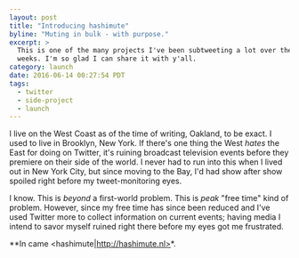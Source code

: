 ```yaml
---
layout: post
title: "Introducing hashimute"
byline: "Muting in bulk - with purpose."
excerpt: >
  This is one of the many projects I've been subtweeting a lot over the few
  weeks. I'm so glad I can share it with y'all.
category: launch
date: 2016-06-14 00:27:54 PDT
tags:
  - twitter
  - side-project
  - launch
---
```


I live on the West Coast as of the time of writing, Oakland, to be exact. I used
to live in Brooklyn, New York. If there's one thing the West _hates_ the East
for doing on Twitter, it's ruining broadcast television events before they
premiere on their side of the world. I never had to run into this when I lived
out in New York City, but since moving to the Bay, I'd had show after show
spoiled right before my tweet-monitoring eyes.

I know. This is _beyond_ a first-world problem. This is _peak_ "free time" kind
of problem. However, since my free time has since been reduced and I've used
Twitter more to collect information on current events; having media I intend to
savor myself ruined right there before my eyes got me frustrated.

**In came <hashimute|http://hashimute.nl>*.
